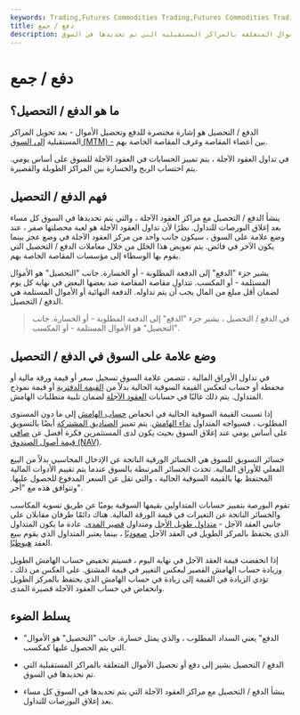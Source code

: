 ```yaml
---
keywords: Trading,Futures Commodities Trading,Futures Commodities Trading Strategy and Education,Futures and Commodities Trading,Strategy and Education
title: دفع / جمع
description: يشير الدفع / التحصيل إلى دفع أو جمع الأموال المتعلقة بالمراكز المستقبلية التي تم تحديدها في السوق.
---
```


# دفع / جمع
## ما هو الدفع / التحصيل؟

الدفع / التحصيل هو إشارة مختصرة للدفع وتحصيل الأموال - بعد تحويل المراكز المستقبلية [إلى السوق (MTM) -](/marktomarket) [بين](/marktomarket) أعضاء المقاصة وغرف المقاصة الخاصة بهم.

في تداول العقود الآجلة ، يتم تمييز الحسابات في العقود الآجلة للسوق على أساس يومي. يتم احتساب الربح والخسارة بين المراكز الطويلة والقصيرة.

## فهم الدفع / التحصيل

ينشأ الدفع / التحصيل مع مراكز العقود الآجلة ، والتي يتم تحديدها في السوق كل مساء بعد إغلاق البورصات للتداول. نظرًا لأن تداول العقود الآجلة هو لعبة محصلتها صفر ، عند وضع علامة على السوق ، سيكون جانب واحد من مركز العقود الآجلة في وضع عجز بينما يكون الآخر في فائض. يتم تعويض هذا الخلل من خلال معاملات الدفع / التحصيل التي يقوم بها الوسطاء إلى مؤسسات المقاصة الخاصة بهم.

يشير جزء "الدفع" إلى الدفعة المطلوبة - أو الخسارة. جانب "التحصيل" هو الأموال المستلمة - أو المكسب. تتداول مقاصة المقاصة ضد بعضها البعض في نهاية كل يوم لضمان أقل مبلغ من المال يجب أن يتم تداوله. الدفعة النهائية أو الأموال المستلمة هي الدفع / التحصيل.

> في الدفع / التحصيل ، يشير جزء "الدفع" إلى الدفعة المطلوبة - أو الخسارة. جانب "التحصيل" هو الأموال المستلمة - أو المكسب.

>

## وضع علامة على السوق في الدفع / التحصيل

في تداول الأوراق المالية ، تتضمن علامة السوق تسجيل سعر أو قيمة ورقة مالية أو محفظة أو حساب لتعكس القيمة السوقية الحالية بدلاً من [القيمة الدفترية](/bookvalue) أو قيمة نموذج المتداول. يتم ذلك غالبًا في حسابات [العقود الآجلة](/futures) لضمان تلبية متطلبات الهامش.

إذا تسببت القيمة السوقية الحالية في انخفاض [حساب الهامش](/marginaccount) إلى ما دون المستوى المطلوب ، فسيواجه المتداول [نداء الهامش](/margincall). يتم تمييز [الصناديق المشتركة](/mutualfund) أيضًا بالتسويق على أساس يومي عند إغلاق السوق بحيث يكون لدى المستثمرين فكرة أفضل عن [صافي قيمة أصول الصندوق (NAV)](/nav).

خسائر التسويق للسوق هي الخسائر الورقية الناتجة عن الإدخال المحاسبي بدلاً من البيع الفعلي للأوراق المالية. تحدث الخسائر المرتبطة بالسوق عندما يتم تقييم الأدوات المالية المحتفظ بها بالقيمة السوقية الحالية ، والتي تقل عن السعر المدفوع للحصول عليها. وتتوافق هذه مع "أجر".

تقوم البورصة بتمييز حسابات المتداولين بقيمها السوقية يوميًا عن طريق تسوية المكاسب والخسائر الناتجة عن التغيرات في قيمة الورقة المالية. هناك دائمًا طرفان مقابلان على جانبي العقد الآجل - [متداول طويل الأجل](/long) ومتداول [قصير المدى](/shortselling). عادة ما يكون المتداول الذي يحتفظ بالمركز الطويل في العقد الآجل [صعوديًا](/bull) ، بينما يعتبر المتداول الذي يقوم ببيع العقد [هبوطيًا](/bear).

إذا انخفضت قيمة العقد الآجل في نهاية اليوم ، فسيتم تخفيض حساب الهامش الطويل وزيادة حساب الهامش القصير ليعكس التغيير في قيمة المشتق. على العكس من ذلك ، تؤدي الزيادة في القيمة إلى زيادة في حساب الهامش الذي يحتفظ بالمركز الطويل وانخفاض في حساب العقود الآجلة قصيرة المدى.

## يسلط الضوء

- "الدفع" يعني السداد المطلوب ، والذي يمثل خسارة. جانب "التحصيل" هو الأموال التي يتم الحصول عليها كمكسب.

- الدفع / التحصيل يشير إلى دفع أو تحصيل الأموال المتعلقة بالمراكز المستقبلية التي تم تحديدها في السوق.

- ينشأ الدفع / التحصيل مع مراكز العقود الآجلة التي يتم تحديدها في السوق كل مساء بعد إغلاق البورصات للتداول.

